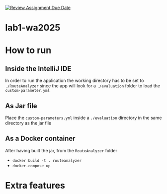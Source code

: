[![Review Assignment Due Date](https://classroom.github.com/assets/deadline-readme-button-22041afd0340ce965d47ae6ef1cefeee28c7c493a6346c4f15d667ab976d596c.svg)](https://classroom.github.com/a/vlo9idtn)
# lab1-wa2025

# How to run 

## Inside the IntelliJ IDE 

In order to run the application the working directory has to be set to `./RouteAnalyzer` since the app will look for  a
`./evaluation` folder to load the `custom-parameter.yml`

## As Jar file 
Place the `custom-parameters.yml` inside a `./evaluation` directory in the same directory as the jar file

## As a Docker container 
After having built the jar, from the `RouteAnalyzer` folder
- `docker build -t . routeanalyzer` 
- `docker-compose up`

# Extra features 




